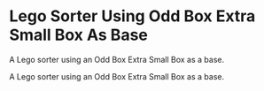 # Lego Sorter Using Odd Box Extra Small Box As Base
A Lego sorter using an Odd Box Extra Small Box as a base.

A Lego sorter using an Odd Box Extra Small Box as a base.  










